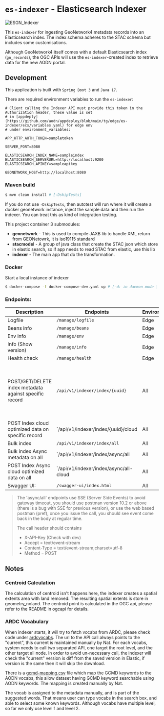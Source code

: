 # `es-indexer` - Elasticsearch Indexer

![ESGN_Indexer](https://github.com/aodn/es-indexer/assets/26201635/99615859-b4a4-48be-a3af-72b7f1fc048f)

This `es-indexer` for ingesting GeoNetwork4 metadata records into an Elasticsearch index. The index schema adheres to the STAC schema but includes some customisations.

Although GeoNetwork4 itself comes with a default Elasticsearch index (`gn_records`), the OGC APIs will use the `es-indexer`-created index to retrieve data for the new AODN portal.

## Development

This application is built with `Spring Boot 3` and `Java 17`.

There are required environment variables to run the `es-indexer`:

```env
# Client calling the Indexer API must provide this token in the Authorization header, these value is set
# in [appdeply](https://github.com/aodn/appdeploy/blob/main/tg/edge/es-indexer/ecs/variables.yaml) for edge env
# under environment_variables:

APP_HTTP_AUTH_TOKEN=sampletoken

SERVER_PORT=8080

ELASTICSEARCH_INDEX_NAME=sampleindex
ELASTICSEARCH_SERVERURL=http://localhost:9200
ELASTICSEARCH_APIKEY=sampleapikey

GEONETWORK_HOST=http://localhost:8080
```

### Maven build

```bash
$ mvn clean install # [-DskipTests]
```

If you do not use `-DskipTests`, then autotest will run where it will create a docker geonetwork instance, inject the
sample data and then run the indexer. You can treat this as kind of integration testing.

This project container 3 submodules:
* **geonetwork** - This is used to compile JAXB lib to handle XML return from GEONetowrk, it is iso19115 standard
* **stacmodel** - A group of java class that create the STAC json which store in elastic search, so if app needs to read
  STAC from elastic, use this lib
* **indexer** - The main app that do the transformation.

### Docker

Start a local instance of indexer

```bash
$ docker-compose -f docker-compose-dev.yaml up # [-d: in daemon mode | --build: to see the console logs]
```

### Endpoints:

| Description                                            | Endpoints                              | Environment | Param                                                                   |
|--------------------------------------------------------|----------------------------------------|-------------|-------------------------------------------------------------------------|
| Logfile                                                | `/manage/logfile`                      | Edge        |                                                                         |
| Beans info                                             | `/manage/beans`                        | Edge        |                                                                         |
| Env info                                               | `/manage/env`                          | Edge        |                                                                         |
| Info  (Show version)                                   | `/manage/info`                         | Edge        |                                                                         |
| Health check                                           | `/manage/health`                       | Edge        |                                                                         |
| POST/GET/DELETE index metadata against specific record | `/api/v1/indexer/index/{uuid}`         | All         | withCO - set true will call index cloud optimized before index metadata |
| POST Index cloud optimized data on specific record     | `/api/v1/indexer/index/{uuid}/cloud    | All         |                                                                         |
| Bulk index                                             | `/api/v1/indexer/index/all`            | All         |                                                                         |
| Bulk index Async metadata on all                       | `/api/v1/indexer/index/async/all       | All         |                                                                         |
| POST Index Async cloud optimized data on all           | `/api/v1/indexer/index/async/all-cloud | All         |                                                                         |
| Swagger UI:                                            | `/swagger-ui/index.html`               | All         |                                                                         |

> The 'async/all' endpoints use SSE (Server Side Events) to avoid gateway timeout, you should use
> postman version 10.2 or above (there is a bug with SSE for previous version), or use the web based
> postman (pref), once you issue the call, you should see event come back in the body at regular time.
>
> The call header should contains
> * X-API-Key  (Check with dev)
> * Accept = text/event-stream
> * Content-Type = text/event-stream;charset=utf-8
> * Method = POST

## Notes
### Centroid Calculation
The calculation of centroid isn't happens here, the indexer creates a spatial extents area with land removed. The
resulting spatial extents is store in geometry_noland. The centroid point is calculated in the OGC api, please refer
to the README in ogcapi for details.

### ARDC Vocabulary
When indexer starts, it will try to fetch vocabs from ARDC, please check code under [ardcvocabs](ardcvocabs). The url 
to the API call always points to the "current", this current is maintained manually by Nat. For each vocabs, system needs 
to call two separated API, one target the root level, and the other target all node. In order to avoid un-necessary call,
the indexer will check the "current" version is diff from the saved version in Elastic, if version is the same then it 
will skip the download.

There is a [gcmd-mapping.csv](indexer/src/main/resources/config_files/gcmd-mapping.csv) file which map the GCMD keywords
to the AODN vocabs, this allow dataset having GCMD keyword searchable using AODN keywords. The mapping is created
manually by Nat.

The vocab is assigned to the metadata manually, and is part of the suggested words. That means user can type vocabs in
the search box, and able to select some known keywords. Although vocabs have multiple level, so far we only use level 1 
and level 2.

